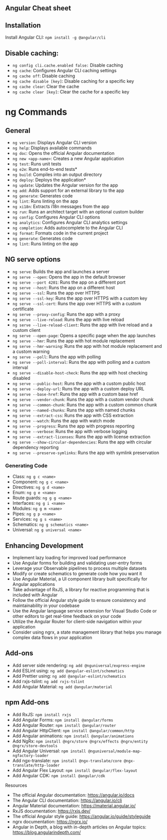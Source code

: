 ## Angular Cheat sheet

## Installation

Install Angular CLI: `npm install -g @angular/cli`


## Disable caching:
- `ng config cli.cache.enabled false:`  Disable caching
- `ng cache`: Configures Angular CLI caching settings
- `ng cache off`: Disable caching
- `ng cache disable [key]`: Disable caching for a specific key
- `ng cache clear`: Clear the cache
- `ng cache clear [key]`: Clear the cache for a specific key


# ng Commands

## General
- `ng version`: Displays Angular CLI version
- `ng help`: Displays available commands
- `ng doc`: Opens the official Angular documentation
- `ng new <app-name>`: Creates a new Angular application
- `ng test`: Runs unit tests
- `ng e2e`: Runs end-to-end tests*
- `ng build`: Compiles into an output directory
- `ng deploy`: Deploys the application*
- `ng update`: Updates the Angular version for the app
- `ng add`: Adds support for an external library to the app
- `ng generate`: Generates code
- `ng lint`: Runs linting on the app
- `ng xi18n`: Extracts i18n messages from the app
- `ng run`: Runs an architect target with an optional custom builder
- `ng config`: Configures Angular CLI options
- `ng analytics`: Configures Angular CLI analytics settings
- `ng completion`: Adds autocomplete to the Angular CLI
- `ng format`: Formats code in the current project
- `ng generate`: Generates code
- `ng lint`: Runs linting on the app

## NG serve options
- `ng serve`: Builds the app and launches a server
- `ng serve --open`: Opens the app in the default browser
- `ng serve --port 4201`: Runs the app on a different port
- `ng serve --host`: Runs the app on a different host
- `ng serve --ssl`: Runs the app over HTTPS
- `ng serve --ssl-key`: Runs the app over HTTPS with a custom key
- `ng serve --ssl-cert`: Runs the app over HTTPS with a custom certificate
- `ng serve --proxy-config`: Runs the app with a proxy
- `ng serve --live-reload`: Runs the app with live reload
- `ng serve --live-reload-client`: Runs the app with live reload and a custom client
- `ng serve --open-page`: Opens a specific page when the app launches
- `ng serve --hmr`: Runs the app with hot module replacement
- `ng serve --hmr-warning`: Runs the app with hot module replacement and a custom warning
- `ng serve --poll`: Runs the app with polling
- `ng serve --poll-interval`: Runs the app with polling and a custom interval
- `ng serve --disable-host-check`: Runs the app with host checking disabled
- `ng serve --public-host`: Runs the app with a custom public host
- `ng serve --deploy-url`: Runs the app with a custom deploy URL
- `ng serve --base-href`: Runs the app with a custom base href
- `ng serve --vendor-chunk`: Runs the app with a custom vendor chunk
- `ng serve --common-chunk`: Runs the app with a custom common chunk
- `ng serve --named-chunks`: Runs the app with named chunks
- `ng serve --extract-css`: Runs the app with CSS extraction
- `ng serve --watch`: Runs the app with watch mode
- `ng serve --progress`: Runs the app with progress reporting
- `ng serve --verbose`: Runs the app with verbose logging
- `ng serve --extract-licenses`: Runs the app with license extraction
- `ng serve --show-circular-dependencies`: Runs the app with circular dependency reporting
- `ng serve --preserve-symlinks`: Runs the app with symlink preservation

### Generating Code

- Class: `ng g c <name>`
- Component: `ng g c <name>`
- Directives: `ng g d <name>`
- Enum: `ng g e <name>`
- Route guards: `ng g g <name>`
- Interfaces: `ng g i <name>`
- Modules: `ng g m <name>`
- Pipes: `ng g p <name>`
- Services: `ng g s <name>`
- Schematics: `ng g schematics <name>`
- Universal: `ng g universal <name>`


## Enhancing Development

- Implement lazy loading for improved load performance
- Use Angular forms for building and validating user-entry forms
- Leverage your Observable pipelines to process multiple datasets
- Modify or create schematics to generate code how you want it
- Use Angular Material, a UI component library built specifically for Angular applications
- Take advantage of RxJS, a library for reactive programming that is included with Angular
- Follow the official Angular style guide to ensure consistency and maintainability in your codebase
- Use the Angular language service extension for Visual Studio Code or other editors to get real-time feedback on your code
- Utilize the Angular Router for client-side navigation within your application
- Consider using ngrx, a state management library that helps you manage complex data flows in your application

## Add-ons

- Add server side rendering: `ng add @nguniversal/express-engine`
- Add ESLint using: `ng add @angular-eslint/schematics`
- Add Prettier using: `ng add @angular-eslint/schematics`
- Add rxjs-tslint: `ng add rxjs-tslint`
- Add Angular Material: `ng add @angular/material`

## npm Add-ons
- Add RxJS: `npm install rxjs`
- Add Angular Forms: `npm install @angular/forms`
- Add Angular Router: `npm install @angular/router`
- Add Angular HttpClient: `npm install @angular/common/http`
- Add Angular animations: `npm install @angular/animations`
- Add NgRx: `npm install @ngrx/store @ngrx/effects @ngrx/entity @ngrx/store-devtools`
- Add Angular Universal: `npm install @nguniversal/module-map-ngfactory-loader`
- Add ngx-translate: `npm install @ngx-translate/core @ngx-translate/http-loader`
- Add Angular Flex Layout: `npm install @angular/flex-layout`
- Add Angular CDK: `npm install @angular/cdk`



Resources
- The official Angular documentation: https://angular.io/docs
- The Angular CLI documentation: https://angular.io/cli
- Angular Material documentation: https://material.angular.io/
- RxJS documentation: https://rxjs.dev/
- The official Angular style guide: https://angular.io/guide/styleguide
- ngrx documentation: https://ngrx.io/
- Angular in Depth, a blog with in-depth articles on Angular topics: https://blog.angularindepth.com/
